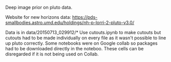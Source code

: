 Deep image prior on pluto data.

Website for new horizons data: https://pds-smallbodies.astro.umd.edu/holdings/nh-p-lorri-2-pluto-v3.0/

Data is in data/20150713_029912/* Use cutouts.ipynb to make cutouts but cutouts had to be made individually on every file as it wasn't possible to line up pluto correctly. Some notebooks were on Google collab so packages had to be downloaded directly in the noteboo. These cells can be disregarded if it is not being used on Collab.
